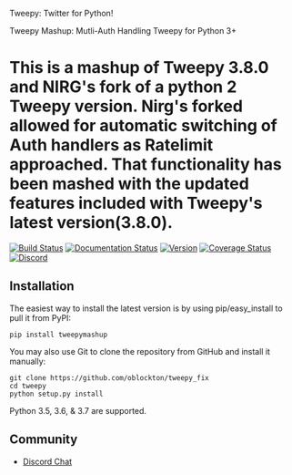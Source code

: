 Tweepy: Twitter for Python!


Tweepy Mashup: Mutli-Auth Handling Tweepy for Python 3+

This is a mashup of Tweepy 3.8.0 and NIRG's fork of a python 2 Tweepy version. Nirg's forked allowed for
automatic switching of Auth handlers as Ratelimit approached. That functionality has been mashed with the updated features
included with Tweepy's latest version(3.8.0).
======

[![Build Status](http://img.shields.io/travis/tweepy/tweepy/master.svg?style=flat)](https://travis-ci.org/tweepy/tweepy)
[![Documentation Status](http://img.shields.io/badge/docs-v3.8.0-brightgreen.svg?style=flat)](http://docs.tweepy.org)
[![Version](http://img.shields.io/pypi/v/tweepy.svg?style=flat)](https://pypi.org/project/tweepy/)
[![Coverage Status](https://img.shields.io/coveralls/tweepy/tweepy/master.svg?style=flat)](https://coveralls.io/github/tweepy/tweepy?branch=master)
[![Discord](https://img.shields.io/discord/432685901596852224.svg)](https://discord.gg/bJvqnhg)

Installation
------------
The easiest way to install the latest version
is by using pip/easy_install to pull it from PyPI:

    pip install tweepymashup

You may also use Git to clone the repository from
GitHub and install it manually:

    git clone https://github.com/oblockton/tweepy_fix
    cd tweepy
    python setup.py install

Python 3.5, 3.6, & 3.7 are supported.

Community
---------
- [Discord Chat](https://discord.gg/bJvqnhg)
